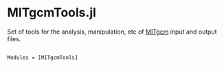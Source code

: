 # MITgcmTools.jl

Set of tools for the analysis, manipulation, etc of 
[MITgcm](https://mitgcm.readthedocs.io/en/latest/?badge=latest) 
input and output files.

```@index
```

```@autodocs
Modules = [MITgcmTools]
```
